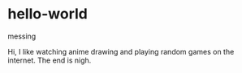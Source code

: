 # hello-world
messing

Hi, I like watching anime drawing and playing random games on the internet.
The end is nigh.


